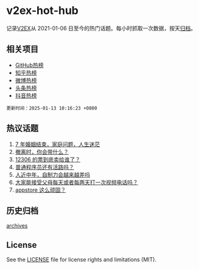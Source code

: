 # v2ex-hot-hub

 记录[V2EX](https://www.v2ex.com/)从 2021-01-06 日至今的热门话题。每小时抓取一次数据，按天[归档](archives)。
 
 ## 相关项目

- [GitHub热榜](https://github.com/lonnyzhang423/github-hot-hub)
- [知乎热榜](https://github.com/lonnyzhang423/zhihu-hot-hub)
- [微博热榜](https://github.com/lonnyzhang423/weibo-hot-hub)
- [头条热榜](https://github.com/lonnyzhang423/toutiao-hot-hub)
- [抖音热榜](https://github.com/lonnyzhang423/douyin-hot-hub)


 `更新时间：2025-01-13 10:16:23 +0800`

## 热议话题

1. [7 年婚姻结束，家庭问题，人生迷茫](https://www.v2ex.com/t/1104536)
1. [撤离时，你会带什么？](https://www.v2ex.com/t/1104484)
1. [12306 的票到底卖给谁了？](https://www.v2ex.com/t/1104596)
1. [普通程序员还有活路吗？](https://www.v2ex.com/t/1104479)
1. [人近中年，自制力会越来越差吗](https://www.v2ex.com/t/1104510)
1. [大家能接受父母每天或者每两天打一次视频电话吗？](https://www.v2ex.com/t/1104577)
1. [appstore 这么顽固？](https://www.v2ex.com/t/1104470)

## 历史归档

[archives](archives)

## License

See the [LICENSE](LICENSE) file for license rights and limitations (MIT).
